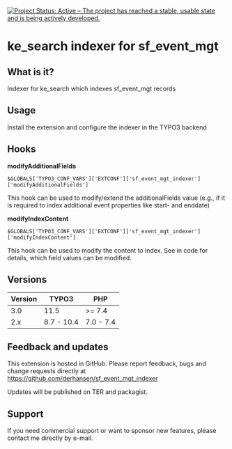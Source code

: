 [![Project Status: Active – The project has reached a stable, usable state and is being actively developed.](https://www.repostatus.org/badges/latest/active.svg)](https://www.repostatus.org/#active)

ke_search indexer for sf_event_mgt
==================================

## What is it?

Indexer for ke_search which indexes sf_event_mgt records

## Usage

Install the extension and configure the indexer in the TYPO3 backend

## Hooks

**modifyAdditionalFields**

```
$GLOBALS['TYPO3_CONF_VARS']['EXTCONF']['sf_event_mgt_indexer']['modifyAdditionalFields']
```

This hook can be used to modify/extend the additionalFields value (e.g., if it is required to index additional event
properties like start- and enddate)

**modifyIndexContent**

```
$GLOBALS['TYPO3_CONF_VARS']['EXTCONF']['sf_event_mgt_indexer']['modifyIndexContent']
```

This hook can be used to modify the content to index. See in code for details, which field values can be modified.

## Versions

| Version             | TYPO3       | PHP       |
| ------------------- | ----------- | ----------|
| 3.0                 | 11.5        | >= 7.4    |
| 2.x                 | 8.7 - 10.4  | 7.0 - 7.4 |

## Feedback and updates

This extension is hosted in GitHub. Please report feedback, bugs and change requests directly at
https://github.com/derhansen/sf_event_mgt_indexer

Updates will be published on TER and packagist.

## Support

If you need commercial support or want to sponsor new features, please contact me directly by e-mail.